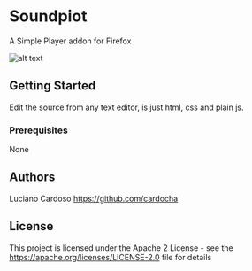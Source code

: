 # Soundpiot
A Simple Player addon for Firefox

![alt text](https://a.fsdn.com/con/app/proj/justplaymp3/screenshots/Mp3Player.png/1)


## Getting Started
Edit the source from any text editor, is just html, css and plain js.

### Prerequisites

None

## Authors

Luciano Cardoso https://github.com/cardocha

## License

This project is licensed under the Apache 2 License - see the https://apache.org/licenses/LICENSE-2.0 file for details
